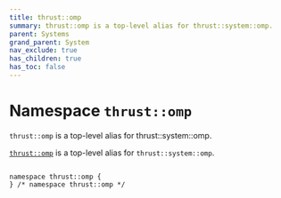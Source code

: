 ```yaml
---
title: thrust::omp
summary: thrust::omp is a top-level alias for thrust::system::omp. 
parent: Systems
grand_parent: System
nav_exclude: true
has_children: true
has_toc: false
---
```


# Namespace `thrust::omp`

<code>thrust::omp</code> is a top-level alias for thrust::system::omp. 

<code><a href="{{ site.baseurl }}/api/namespaces/namespacethrust_1_1omp.html">thrust::omp</a></code> is a top-level alias for <code>thrust::system::omp</code>. 

<code class="doxybook">
<span>namespace thrust::omp {</span>
<span>} /* namespace thrust::omp */</span>
</code>

